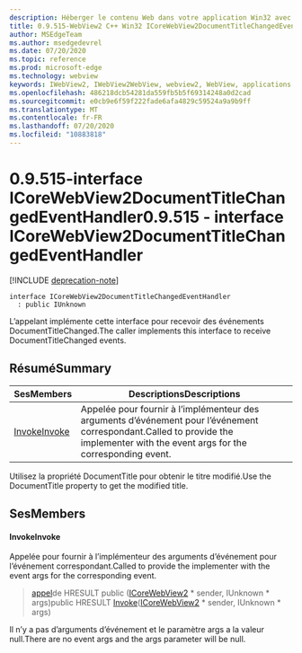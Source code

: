 ```yaml
---
description: Héberger le contenu Web dans votre application Win32 avec le contrôle Microsoft Edge WebView2
title: 0.9.515-WebView2 C++ Win32 ICoreWebView2DocumentTitleChangedEventHandler
author: MSEdgeTeam
ms.author: msedgedevrel
ms.date: 07/20/2020
ms.topic: reference
ms.prod: microsoft-edge
ms.technology: webview
keywords: IWebView2, IWebView2WebView, webview2, WebView, applications Win32, Win32, Edge, ICoreWebView2, ICoreWebView2Controller, contrôle de navigateur, html Edge
ms.openlocfilehash: 486218dcb54281da559fb5b5f69314248a0d2cad
ms.sourcegitcommit: e0cb9e6f59f222fade6afa4829c59524a9a9b9ff
ms.translationtype: MT
ms.contentlocale: fr-FR
ms.lasthandoff: 07/20/2020
ms.locfileid: "10883818"
---
```

# <span data-ttu-id="85e7c-104">0.9.515-interface ICoreWebView2DocumentTitleChangedEventHandler</span><span class="sxs-lookup"><span data-stu-id="85e7c-104">0.9.515 - interface ICoreWebView2DocumentTitleChangedEventHandler</span></span> 

[!INCLUDE [deprecation-note](../../includes/deprecation-note.md)]

```
interface ICoreWebView2DocumentTitleChangedEventHandler
  : public IUnknown
```

<span data-ttu-id="85e7c-105">L’appelant implémente cette interface pour recevoir des événements DocumentTitleChanged.</span><span class="sxs-lookup"><span data-stu-id="85e7c-105">The caller implements this interface to receive DocumentTitleChanged events.</span></span>

## <span data-ttu-id="85e7c-106">Résumé</span><span class="sxs-lookup"><span data-stu-id="85e7c-106">Summary</span></span>

 <span data-ttu-id="85e7c-107">Ses</span><span class="sxs-lookup"><span data-stu-id="85e7c-107">Members</span></span>                        | <span data-ttu-id="85e7c-108">Descriptions</span><span class="sxs-lookup"><span data-stu-id="85e7c-108">Descriptions</span></span>
--------------------------------|---------------------------------------------
[<span data-ttu-id="85e7c-109">Invoke</span><span class="sxs-lookup"><span data-stu-id="85e7c-109">Invoke</span></span>](#invoke) | <span data-ttu-id="85e7c-110">Appelée pour fournir à l’implémenteur des arguments d’événement pour l’événement correspondant.</span><span class="sxs-lookup"><span data-stu-id="85e7c-110">Called to provide the implementer with the event args for the corresponding event.</span></span>

<span data-ttu-id="85e7c-111">Utilisez la propriété DocumentTitle pour obtenir le titre modifié.</span><span class="sxs-lookup"><span data-stu-id="85e7c-111">Use the DocumentTitle property to get the modified title.</span></span>

## <span data-ttu-id="85e7c-112">Ses</span><span class="sxs-lookup"><span data-stu-id="85e7c-112">Members</span></span>

#### <span data-ttu-id="85e7c-113">Invoke</span><span class="sxs-lookup"><span data-stu-id="85e7c-113">Invoke</span></span> 

<span data-ttu-id="85e7c-114">Appelée pour fournir à l’implémenteur des arguments d’événement pour l’événement correspondant.</span><span class="sxs-lookup"><span data-stu-id="85e7c-114">Called to provide the implementer with the event args for the corresponding event.</span></span>

> <span data-ttu-id="85e7c-115">[appel](#invoke)de HRESULT public ([ICoreWebView2](icorewebview2.md) \* sender, IUnknown \* args)</span><span class="sxs-lookup"><span data-stu-id="85e7c-115">public HRESULT [Invoke](#invoke)([ICoreWebView2](icorewebview2.md) \* sender, IUnknown \* args)</span></span>

<span data-ttu-id="85e7c-116">Il n’y a pas d’arguments d’événement et le paramètre args a la valeur null.</span><span class="sxs-lookup"><span data-stu-id="85e7c-116">There are no event args and the args parameter will be null.</span></span>

